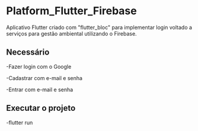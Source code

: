 # Platform_Flutter_Firebase
Aplicativo Flutter criado com "flutter_bloc" para implementar login voltado a serviços para gestão ambiental utilizando o Firebase.

## Necessário

-Fazer login com o Google

-Cadastrar com e-mail e senha

-Entrar com e-mail e senha

## Executar o projeto
-flutter run
